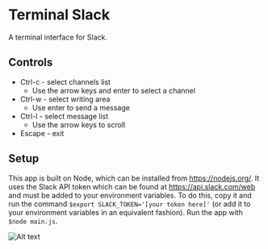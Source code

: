 # Terminal Slack

A terminal interface for Slack.

## Controls

- Ctrl-c - select channels list
  - Use the arrow keys and enter to select a channel
- Ctrl-w - select writing area
  - Use enter to send a message
- Ctrl-l - select message list
  - Use the arrow keys to scroll
- Escape - exit

## Setup

This app is built on Node, which can be installed from https://nodejs.org/. It uses the Slack API token which can be found at https://api.slack.com/web and must be added to your environment variables. To do this, copy it and run the command `$export SLACK_TOKEN='[your token here]'` (or add it to your environment variables in an equivalent fashion). Run the app with `$node main.js`.

![Alt text](screen-shot.png?raw=true 'Terminal Slack')
